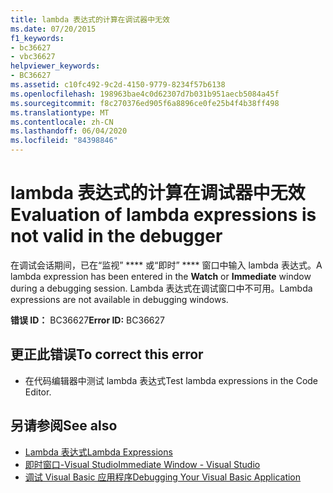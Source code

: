 ```yaml
---
title: lambda 表达式的计算在调试器中无效
ms.date: 07/20/2015
f1_keywords:
- bc36627
- vbc36627
helpviewer_keywords:
- BC36627
ms.assetid: c10fc492-9c2d-4150-9779-8234f57b6138
ms.openlocfilehash: 198963bae4c0d62307d7b031b951aecb5084a45f
ms.sourcegitcommit: f8c270376ed905f6a8896ce0fe25b4f4b38ff498
ms.translationtype: MT
ms.contentlocale: zh-CN
ms.lasthandoff: 06/04/2020
ms.locfileid: "84398846"
---
```

# <a name="evaluation-of-lambda-expressions-is-not-valid-in-the-debugger"></a><span data-ttu-id="8e3ae-102">lambda 表达式的计算在调试器中无效</span><span class="sxs-lookup"><span data-stu-id="8e3ae-102">Evaluation of lambda expressions is not valid in the debugger</span></span>
<span data-ttu-id="8e3ae-103">在调试会话期间，已在“监视” \*\*\*\* 或“即时” \*\*\*\* 窗口中输入 lambda 表达式。</span><span class="sxs-lookup"><span data-stu-id="8e3ae-103">A lambda expression has been entered in the **Watch** or **Immediate** window during a debugging session.</span></span> <span data-ttu-id="8e3ae-104">Lambda 表达式在调试窗口中不可用。</span><span class="sxs-lookup"><span data-stu-id="8e3ae-104">Lambda expressions are not available in debugging windows.</span></span>  
  
 <span data-ttu-id="8e3ae-105">**错误 ID：** BC36627</span><span class="sxs-lookup"><span data-stu-id="8e3ae-105">**Error ID:** BC36627</span></span>  
  
## <a name="to-correct-this-error"></a><span data-ttu-id="8e3ae-106">更正此错误</span><span class="sxs-lookup"><span data-stu-id="8e3ae-106">To correct this error</span></span>  
  
- <span data-ttu-id="8e3ae-107">在代码编辑器中测试 lambda 表达式</span><span class="sxs-lookup"><span data-stu-id="8e3ae-107">Test lambda expressions in the Code Editor.</span></span>  
  
## <a name="see-also"></a><span data-ttu-id="8e3ae-108">另请参阅</span><span class="sxs-lookup"><span data-stu-id="8e3ae-108">See also</span></span>

- [<span data-ttu-id="8e3ae-109">Lambda 表达式</span><span class="sxs-lookup"><span data-stu-id="8e3ae-109">Lambda Expressions</span></span>](../programming-guide/language-features/procedures/lambda-expressions.md)
- [<span data-ttu-id="8e3ae-110">即时窗口-Visual Studio</span><span class="sxs-lookup"><span data-stu-id="8e3ae-110">Immediate Window - Visual Studio</span></span>](/visualstudio/ide/reference/immediate-window)
- [<span data-ttu-id="8e3ae-111">调试 Visual Basic 应用程序</span><span class="sxs-lookup"><span data-stu-id="8e3ae-111">Debugging Your Visual Basic Application</span></span>](/visualstudio/debugger/debugger-basics)
